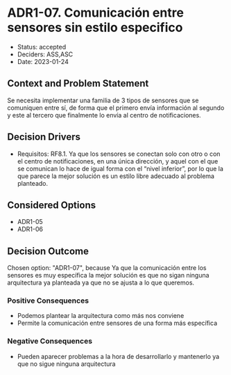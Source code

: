 # ADR1-07. Comunicación entre sensores sin estilo especifico

* Status: accepted
* Deciders: ASS,ASC
* Date: 2023-01-24

## Context and Problem Statement

Se necesita implementar una familia de 3 tipos de sensores que se comuniquen entre sí, de forma que el primero envía información al segundo y este al tercero que finalmente lo envía al centro de notificaciones.

## Decision Drivers

* Requisitos: RF8.1. Ya que los sensores se conectan solo con otro o con el centro de notificaciones, en una única dirección, y aquel con el que se comunican lo hace de igual forma con el “nivel inferior”, por lo que la que parece la mejor solución es un estilo libre adecuado al problema planteado.

## Considered Options

* ADR1-05
* ADR1-06

## Decision Outcome

Chosen option: "ADR1-07", because Ya que la comunicación entre los sensores es muy específica la mejor solución es que no sigan ninguna arquitectura ya planteada ya que no se ajusta a lo que queremos.

### Positive Consequences

* Podemos plantear la arquitectura como más nos conviene
* Permite la comunicación entre sensores de una forma más específica

### Negative Consequences

* Pueden aparecer problemas a la hora de desarrollarlo y mantenerlo ya que no sigue ninguna arquitectura
